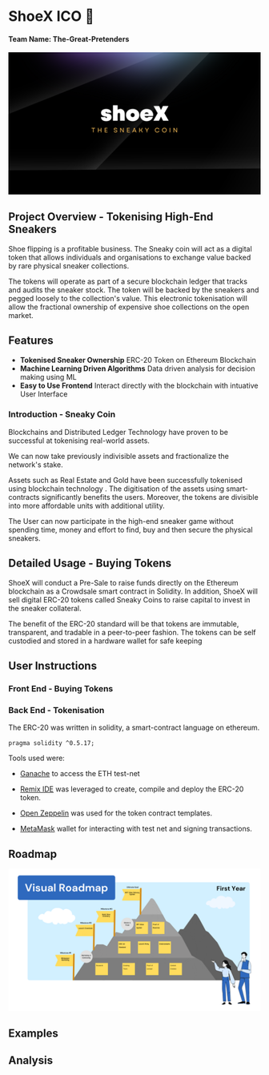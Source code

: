 # ShoeX ICO 👟
#### Team Name: The-Great-Pretenders



[![Slides](Images/slides.png)](https://www.canva.com/design/DAFSMNt1blo/9X4HeAGjjSaxhrcrIYRdTQ/view?utm_content=DAFSMNt1blo&utm_campaign=designshare&utm_medium=link2&utm_source=sharebutton)



## Project Overview - Tokenising High-End Sneakers

Shoe flipping is a profitable business. The Sneaky coin will act as a digital token that allows individuals and organisations to exchange value backed by rare physical sneaker collections. 

The tokens will operate as part of a secure blockchain ledger that tracks and audits the sneaker stock. The token will be backed by the sneakers and pegged loosely to the collection's value. This electronic tokenisation will allow the fractional ownership of expensive shoe collections on the open market.

## Features

- **Tokenised Sneaker Ownership** ERC-20 Token on Ethereum Blockchain
- **Machine Learning Driven Algorithms** Data driven analysis for decision making using ML
- **Easy to Use Frontend** Interact directly with the blockchain with intuative User Interface

### Introduction - Sneaky Coin

Blockchains and Distributed Ledger Technology have proven to be successful at tokenising real-world assets. 

We can now take previously indivisible assets and fractionalize the network's stake.

Assets such as Real Estate and Gold have been successfully tokenised using blockchain technology . The digitisation of the assets using smart-contracts significantly benefits the users. Moreover, the tokens are divisible into more affordable units with additional utility.

The User can now participate in the high-end sneaker game without spending time, money and effort to find, buy and then secure the physical sneakers.



## Detailed Usage - Buying Tokens

ShoeX will conduct a Pre-Sale to raise funds directly on the Ethereum blockchain as a Crowdsale smart contract in Solidity. In addition, ShoeX will sell digital ERC-20 tokens called Sneaky Coins to raise capital to invest in the sneaker collateral.

The benefit of the ERC-20 standard will be that tokens are immutable,  transparent, and tradable in a peer-to-peer fashion. The tokens can be self custodied and stored in a hardware wallet for safe keeping

## User Instructions

### Front End - Buying Tokens 

### Back End - Tokenisation

The ERC-20 was written in solidity, a smart-contract language on ethereum.

```
pragma solidity ^0.5.17;
```

Tools used were:

- [Ganache](https://trufflesuite.com/ganache/)  to access the ETH test-net

- [Remix IDE](https://remix.ethereum.org/) was leveraged to create, compile and deploy the ERC-20 token.

- [Open Zeppelin](https://docs.openzeppelin.com/contracts/4.x/wizard) was used for the token contract templates.

- [MetaMask](https://metamask.io/) wallet for interacting with test net and signing transactions.


## Roadmap

![](Images/ShoeX%20Roadmap.png)

## Examples

## Analysis



